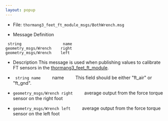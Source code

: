 ```yaml
---
layout: popup
---
```


- File: `thormang3_feet_ft_module_msgs/BothWrench.msg`

- Message Definition
 ```
  string                  name
 geometry_msgs/Wrench    right
 geometry_msgs/Wrench    left
 ```

- Description
This message is used when publishing values to calibrate FT sensors in the [thormang3_feet_ft_module].

* ` string name`
&emsp;&emsp; name
&emsp;&emsp; This field should be either "ft_air" or "ft_gnd".

* `geometry_msgs/Wrench right`
&emsp;&emsp; average output from the force torque sensor on the right foot
* `geometry_msgs/Wrench left`
&emsp;&emsp; average output from the force torque sensor on the left foot


[thormang3_feet_ft_module]: /docs/en/platform/thormang3/thormang3_ros_packages/#thormang3-feet-ft-module
